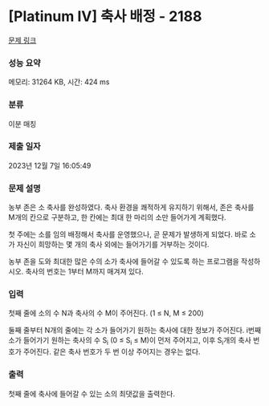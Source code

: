 # [Platinum IV] 축사 배정 - 2188 

[문제 링크](https://www.acmicpc.net/problem/2188) 

### 성능 요약

메모리: 31264 KB, 시간: 424 ms

### 분류

이분 매칭

### 제출 일자

2023년 12월 7일 16:05:49

### 문제 설명

<p>농부 존은 소 축사를 완성하였다. 축사 환경을 쾌적하게 유지하기 위해서, 존은 축사를 M개의 칸으로 구분하고, 한 칸에는 최대 한 마리의 소만 들어가게 계획했다.</p>

<p>첫 주에는 소를 임의 배정해서 축사를 운영했으나, 곧 문제가 발생하게 되었다. 바로 소가 자신이 희망하는 몇 개의 축사 외에는 들어가기를 거부하는 것이다.</p>

<p>농부 존을 도와 최대한 많은 수의 소가 축사에 들어갈 수 있도록 하는 프로그램을 작성하시오. 축사의 번호는 1부터 M까지 매겨져 있다.</p>

### 입력 

 <p>첫째 줄에 소의 수 N과 축사의 수 M이 주어진다. (1 ≤ N, M ≤ 200)</p>

<p>둘째 줄부터 N개의 줄에는 각 소가 들어가기 원하는 축사에 대한 정보가 주어진다. i번째 소가 들어가기 원하는 축사의 수 S<sub>i</sub> (0 ≤ S<sub>i</sub> ≤ M)이 먼저 주어지고, 이후 S<sub>i</sub>개의 축사 번호가 주어진다. 같은 축사 번호가 두 번 이상 주어지는 경우는 없다.</p>

### 출력 

 <p>첫째 줄에 축사에 들어갈 수 있는 소의 최댓값을 출력한다.</p>

